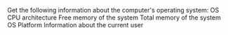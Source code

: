 Get the following information about the computer's operating system:
OS CPU architecture
Free memory of the system
Total memory of the system
OS Platform
Information about the current user
